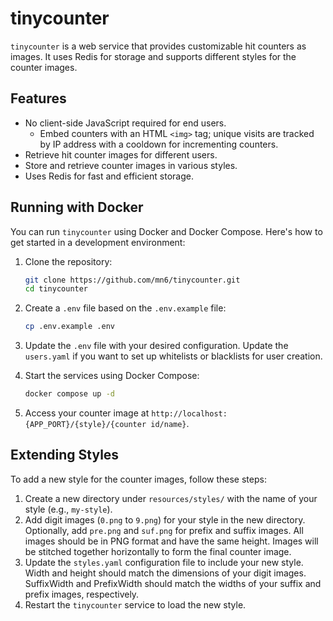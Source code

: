 # tinycounter

`tinycounter` is a web service that provides customizable hit counters as images. It uses Redis for storage and supports different styles for the counter images.

## Features

- No client-side JavaScript required for end users.
  - Embed counters with an HTML `<img>` tag; unique visits are tracked by IP address with a cooldown for incrementing counters.
- Retrieve hit counter images for different users.
- Store and retrieve counter images in various styles.
- Uses Redis for fast and efficient storage.

## Running with Docker

You can run `tinycounter` using Docker and Docker Compose. Here's how to get started in a development environment:

1. Clone the repository:

   ```bash
   git clone https://github.com/mn6/tinycounter.git
   cd tinycounter
   ```

2. Create a `.env` file based on the `.env.example` file:

   ```bash
   cp .env.example .env
   ```

3. Update the `.env` file with your desired configuration. Update the `users.yaml` if you want to set up whitelists or blacklists for user creation.

4. Start the services using Docker Compose:

   ```bash
   docker compose up -d
   ```

5. Access your counter image at `http://localhost:{APP_PORT}/{style}/{counter id/name}`.

## Extending Styles

To add a new style for the counter images, follow these steps:

1. Create a new directory under `resources/styles/` with the name of your style (e.g., `my-style`).
2. Add digit images (`0.png` to `9.png`) for your style in the new directory. Optionally, add `pre.png` and `suf.png` for prefix and suffix images. All images should be in PNG format and have the same height. Images will be stitched together horizontally to form the final counter image.
3. Update the `styles.yaml` configuration file to include your new style. Width and height should match the dimensions of your digit images. SuffixWidth and PrefixWidth should match the widths of your suffix and prefix images, respectively.
4. Restart the `tinycounter` service to load the new style.
